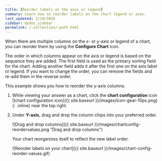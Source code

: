```yaml
---
title: [Reorder labels on the axis or legend]
summary: Learn how to reorder labels on the chart legend or axes.
last_updated: 2/19/2020
sidebar: mydoc_sidebar
permalink: /:collection/:path.html
---
```

When there are multiple columns on the x- or y-axis or legend of a chart, you can reorder them by using the **Configure Chart** icon.

The order in which columns appear on the axis or legend is based on the sequence they are added. The first field is used as the primary sorting field for the chart. Adding another field adds it after the first one on the axis label or legend. If you want to change the order, you can remove the fields and re-add them in the reverse order.

This example shows you how to reorder the y-axis columns.

1. While viewing your answer as a chart, click the **chart configuration** icon ![chart configuration icon]({{ site.baseurl }}/images/icon-gear-10px.png){: .inline} near the top right.

2. Under **Y-axis**, drag and drop the column chips into your preferred order.

    ![Drag and drop columns]({{ site.baseurl }}/images/chartconfig-reordervalues.png "Drag and drop columns")

   Your chart reorganizes itself to reflect the new label order.

   ![Reorder labels on your chart]({{ site.baseurl }}/images/chart-config-reorder-values.gif)
